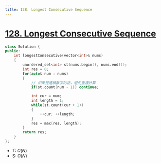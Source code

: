 ```yaml
---
title: 128. Longest Consecutive Sequence
---
```


# [128\. Longest Consecutive Sequence](https://leetcode.com/problems/longest-consecutive-sequence/)

```cpp
class Solution {
public:
    int longestConsecutive(vector<int>& nums)
    {
        unordered_set<int> st(nums.begin(), nums.end());
        int res = 0;
        for(auto& num : nums)
        {
            // 如果是連續數字的話，避免重複計算
            if(st.count(num - 1)) continue;

            int cur = num;
            int length = 1;
            while(st.count(cur + 1))
            {
                ++cur; ++length;
            }
            res = max(res, length);
        }
        return res;
    }
};
```


- T: $O(N)$
- S: $O(N)$

